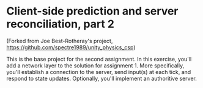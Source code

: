 # Client-side prediction and server reconciliation, part 2
(Forked from Joe Best-Rotheray's project, https://github.com/spectre1989/unity_physics_csp)

This is the base project for the second assignment. In this exercise, you'll add a network layer to the solution for assignment 1. More specifically, you'll establish a connection to the server, send input(s) at each tick, and respond to state updates. Optionally, you'll implement an authoritive server.
